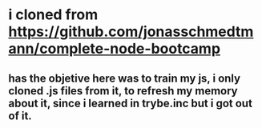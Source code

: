 # i cloned from https://github.com/jonasschmedtmann/complete-node-bootcamp

## has the objetive here was to train my js, i only cloned .js files from it, to refresh my memory about it, since i learned in trybe.inc but i got out of it.